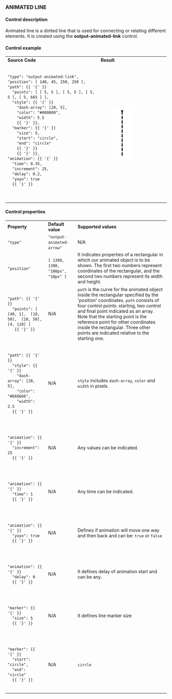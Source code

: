 ### **ANIMATED LINE**

#### Control description

Animated line is a dotted line that is used for connecting or relating different elements. It is created using the **output-animated-link** control.

#### Control example

<table>
  <tr>
    <td><strong>Source Code</strong></td>
    <td>
      <strong>Result</strong>
    </td>
  </tr>
  <tr>
    <td>
    <pre>
    <code>
"type": "output-animated-link",
"position": [ 140, 45, 250, 250 ],
"path": {{ '{' }}
  "points": [ [ 5, 5 ], [ 5, 5 ], [ 5, 5 ], [ 5, 665 ] ],
  "style": {{ '{' }}
    "dash-array": [20, 5],
    "color": "#000000",
    "width": 5.5
    {{ '}' }},
  "marker": {{ '{' }}
    "size": 5,
    "start": "circle",
    "end": "circle"
    {{ '}' }}
    {{ '}' }},
"animation": {{ '{' }}
  "time": 0.35,
  "increment": 25,
  "delay": 0.2,
  "yoyo": true
  {{ '}' }}
     </code>
    </pre>
    </td>
    <td>
      <figure><img src="/assets/line-anim.gif" width="45%"/></figure>
    </td>
  </tr>
</table>

#### Control properties

<table>
  <tr>
    <td><strong>Property</strong></td>
    <td><strong>Default value</strong></td>
    <td>
      <strong>Supported values</strong>
    </td>
  </tr>
  <tr>
    <td>
    <code>"type"</code>
    </td>
    <td>
      <code>"output-animated-arrow"</code>
    </td>
    <td>
      N/A
    </td>
  </tr>
  <tr>
    <td>
      <code>"position"</code>
    </td>
    <td>
    <code>[ 1380, 1300, "100px", "10px" ]</code>
    </td>
    <td>
      It indicates properties of a rectangular in which our animated object is to be shown. The first two numbers represent coordinates of the rectangular, and the second two numbers represent its width and height.
    </td>
  </tr>
  <tr>
    <td>
    <pre><code>
"path": {{ '{' }}
  "points": [ [40, 1],  [10, 50],  [10, 50],  [4, 110] ]
   {{ '}' }}
    </code></pre>
    </td>
    <td>
      N/A
    </td>
    <td>
      <code>path</code> is the curve for the animated object inside the rectangular specified by the 'position' coordinates. <code>path</code> consists of four control points: starting, two control and final point indicated as an array. Note that the starting point is the reference point for other coordinates inside the rectangular. Three other points are indicated relative to the starting one.
    </td>
  </tr>
  <tr>
    <td>
      <pre><code>
"path": {{ '{' }}
  "style": {{ '{' }}
    "dash-array": [20, 5],
    "color": "#666666",
    "width": 2.5
  {{ '}' }}
      </code></pre>
    </td>
    <td>
      N/A
    </td>
    <td>
      <code>style</code> includes <code>dash-array</code>, <code>color</code> and <code>width</code> in pixels.
    </td>
  </tr>
  <tr>
    <td>
      <pre><code>
"animation": {{ '{' }}
  "increment": 25
  {{ '}' }}
      </code></pre>
    </td>
    <td>
      N/A
    </td>
    <td>
      Any values can be indicated.
    </td>
  </tr>
  <tr>
    <td>
      <pre><code>
"animation": {{ '{' }}
  "time": 1
  {{ '}' }}
      </code></pre>
    </td>
    <td>
      N/A
    </td>
    <td>
      Any time can be indicated.
    </td>
  </tr>
  <tr>
    <td>
      <pre><code>
"animation": {{ '{' }}
  "yoyo": true
  {{ '}' }}
      </code></pre>
    </td>
    <td>
      N/A
    </td>
    <td>
       Defines if animation will move one way and then back and can be: <code>true</code> or <code>false</code>
    </td>
  </tr>
  <tr>
    <td>
      <pre><code>
"animation": {{ '{' }}
  "delay": 0
  {{ '}' }}
      </code></pre>
    </td>
    <td>
      N/A
    </td>
    <td>
      It defines delay of animation start and can be any.
    </td>
  </tr>
  <tr>
    <td>
      <pre><code>
"marker": {{ '{' }}
  "size": 5
  {{ '}' }}
      </code></pre>
    </td>
    <td>
      N/A
    </td>
    <td>
      It defines line marker size
    </td>
  </tr>
  <tr>
    <td>
      <pre><code>
"marker": {{ '{' }}
  "start": "circle",
  "end": "circle"
  {{ '}' }}
      </code></pre>
    </td>
    <td>
      N/A
    </td>
    <td>
      <code>circle</code>
    </td>
  </tr>
</table>
